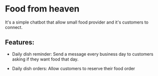 # Food from heaven

It's a simple chatbot that allow small food provider and it's customers to connect.

## Features:

- Daily dish reminder: Send a message every business day to customers asking if they want food that day.

- Daily dish orders: Allow customers to reserve their food order
